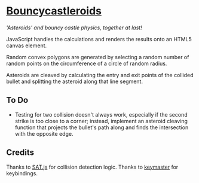 # [Bouncycastleroids]

_'Asteroids' and bouncy castle physics, together at last!_

JavaScript handles the calculations and renders the results onto an HTML5 canvas element.

Random convex polygons are generated by selecting a random number of random points on the circumference of a circle of random radius.

Asteroids are cleaved by calculating the entry and exit points of the collided bullet and splitting the asteroid along that line segment.

## To Do

* Testing for two collision doesn't always work, especially if the second strike is too close to a corner; instead, implement an asteroid cleaving function that projects the bullet's path along and finds the intersection with the opposite edge.

## Credits

Thanks to [SAT.js] for collision detection logic.
Thanks to [keymaster] for keybindings.

[Bouncycastleroids]:http://pclalv.com/#bouncycastleroids
[Live]:http://pclalv.com/bouncycastleroids.html
[SAT.js]:https://github.com/jriecken/sat-js
[keymaster]:https://github.com/madrobby/keymaster

